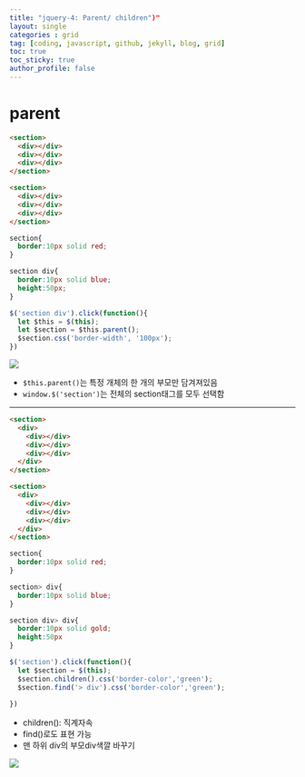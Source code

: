 ```yaml
---
title: "jquery-4: Parent/ children")"
layout: single
categories : grid
tag: [coding, javascript, github, jekyll, blog, grid]
toc: true
toc_sticky: true
author_profile: false
---
```


# parent

```html
<section>
  <div></div>
  <div></div>
  <div></div>
</section>

<section>
  <div></div>
  <div></div>
  <div></div>
</section>

```

```css
section{
  border:10px solid red;
}

section div{
  border:10px solid blue;
  height:50px;
}

```

```js
$('section div').click(function(){
  let $this = $(this);
  let $section = $this.parent();
  $section.css('border-width', '100px');
})
```

<p>
<img src="https://user-images.githubusercontent.com/111720411/209888941-aae7ad0f-86dc-4e13-9a82-5ffdbb128b80.gif">
</p>


- `$this.parent()`는 특정 개체의 한 개의 부모만 담겨져있음
- `window.$('section')`는 전체의 section태그를 모두 선택함


---



```html
<section>
  <div>
    <div></div>
    <div></div>
    <div></div>
  </div>
</section>

<section>
  <div>
    <div></div>
    <div></div>
    <div></div>
  </div>
</section>


```

```css
section{
  border:10px solid red;
}

section> div{
  border:10px solid blue;
}

section div> div{
  border:10px solid gold;
  height:50px
}

```

```js
$('section').click(function(){
  let $section = $(this);
  $section.children().css('border-color','green');
  $section.find('> div').css('border-color','green');
  
})
```

- children(): 직계자속
- find()로도 표현 가능
- 맨 하위 div의 부모div색깔 바꾸기


<p>
<img src="https://user-images.githubusercontent.com/111720411/209889476-a7720bce-f9c4-4197-a8d0-afeba17c502b.gif">
</p>


